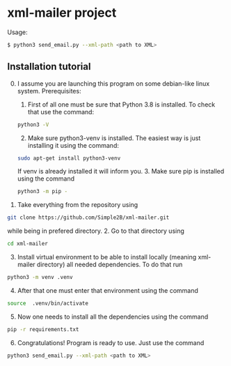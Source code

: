 # xml-mailer project

Usage:
```bash
$ python3 send_email.py --xml-path <path to XML>
```
## Installation tutorial
0. I assume you are launching this program on some debian-like linux system. Prerequisites:
    1. First of all one must be sure that Python 3.8 is installed. To check that use the command:
    ```bash
    python3 -V
    ```
    2. Make sure python3-venv is installed. The easiest way is just installing it using the command:
    ```bash
    sudo apt-get install python3-venv
    ```
    If venv is already installed it will inform you.
    3. Make sure pip is installed using the command
    ```bash
    python3 -m pip -
    ```

1. Take everything from the repository using
```bash
git clone https://github.com/Simple2B/xml-mailer.git
```
while being in prefered directory.
2. Go to that directory using
```bash
cd xml-mailer
```
3. Install virtual environment to be able to install locally (meaning xml-mailer directory) all needed dependencies. To do that run
```bash
python3 -m venv .venv
```
4. After that one must enter that environment using the command
```bash
source  .venv/bin/activate
```
5. Now one needs to install all the dependencies using the command
```bash
pip -r requirements.txt
```
6. Congratulations! Program is ready to use. Just use the command
```bash
python3 send_email.py --xml-path <path to XML>
```
